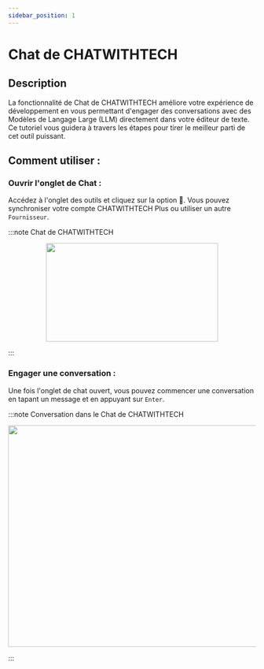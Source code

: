 ```yaml
---
sidebar_position: 1
---
```

# Chat de CHATWITHTECH

## Description
La fonctionnalité de Chat de CHATWITHTECH améliore votre expérience de développement en vous permettant d'engager des conversations avec des Modèles de Langage Large (LLM) directement dans votre éditeur de texte. Ce tutoriel vous guidera à travers les étapes pour tirer le meilleur parti de cet outil puissant.

## Comment utiliser :
### Ouvrir l'onglet de Chat :
Accédez à l'onglet des outils et cliquez sur la option 💬. Vous pouvez synchroniser votre compte CHATWITHTECH Plus ou utiliser un autre `Fournisseur`.

:::note Chat de CHATWITHTECH
<p align="center">
      <img width="350" height="200" src="https://github.com/davila7/code-gpt-docs/assets/37567214/7f0d756a-4698-44a4-bff7-77d68f69f585" />
</p>
:::

### Engager une conversation :

Une fois l'onglet de chat ouvert, vous pouvez commencer une conversation en tapant un message et en appuyant sur `Enter`.

:::note Conversation dans le Chat de CHATWITHTECH
<p align="center">
      <img width="600" height="450" src="https://github.com/davila7/code-gpt-docs/assets/37567214/286fd1a9-beda-42a5-8219" />
</p>
:::

